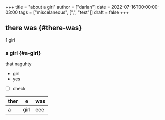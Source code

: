 +++
title = "about a girl"
author = ["darlan"]
date = 2022-07-16T00:00:00-03:00
tags = ["miscelaneous", [",", "test"]]
draft = false
+++

## there was {#there-was}

1 girl


### a girl {#a-girl}

that naguhty

-   girl
-   yes
-   [ ] check

| ther | e    | was |
|------|------|-----|
| a    | girl | eee |